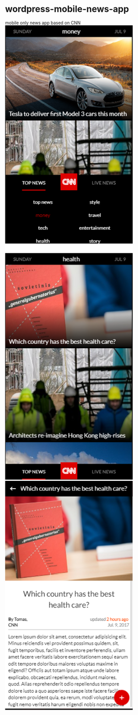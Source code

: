 # wordpress-mobile-news-app
mobile only news app based on CNN
![1](https://github.com/TomasGi/wordpress-mobile-news-app/blob/master/custom/demo-images/1.png)
![2](https://github.com/TomasGi/wordpress-mobile-news-app/blob/master/custom/demo-images/2.png)
![3](https://github.com/TomasGi/wordpress-mobile-news-app/blob/master/custom/demo-images/3.png)
